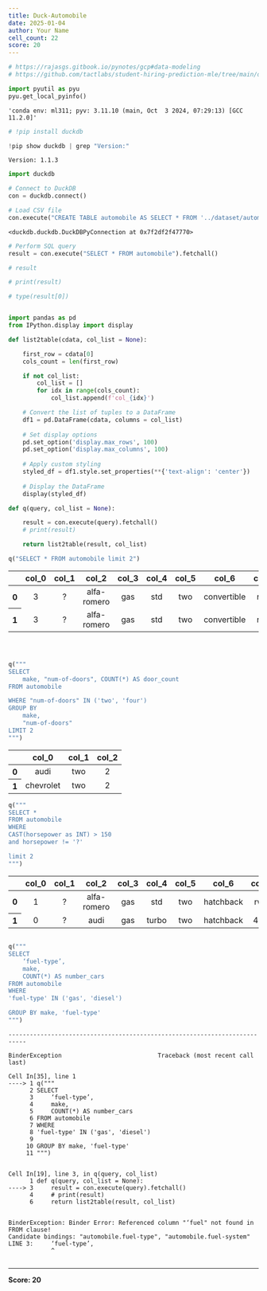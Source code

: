 ```yaml
---
title: Duck-Automobile
date: 2025-01-04
author: Your Name
cell_count: 22
score: 20
---
```


```python
# https://rajasgs.gitbook.io/pynotes/gcp#data-modeling
# https://github.com/tactlabs/student-hiring-prediction-mle/tree/main/dataset
```


```python
import pyutil as pyu
pyu.get_local_pyinfo()
```




    'conda env: ml311; pyv: 3.11.10 (main, Oct  3 2024, 07:29:13) [GCC 11.2.0]'




```python
# !pip install duckdb
```


```python
!pip show duckdb | grep "Version:"
```

    Version: 1.1.3



```python
import duckdb
```


```python
# Connect to DuckDB
con = duckdb.connect()
```


```python
# Load CSV file
con.execute("CREATE TABLE automobile AS SELECT * FROM '../dataset/automobile_data.csv'")
```




    <duckdb.duckdb.DuckDBPyConnection at 0x7f2df2f47770>




```python
# Perform SQL query
result = con.execute("SELECT * FROM automobile").fetchall()
```


```python
# result
```


```python
# print(result)
```


```python
# type(result[0])
```


```python

import pandas as pd
from IPython.display import display

def list2table(cdata, col_list = None):

    first_row = cdata[0]
    cols_count = len(first_row)

    if not col_list:
        col_list = []
        for idx in range(cols_count):
            col_list.append(f'col_{idx}')

    # Convert the list of tuples to a DataFrame
    df1 = pd.DataFrame(cdata, columns = col_list)
    
    # Set display options
    pd.set_option('display.max_rows', 100)
    pd.set_option('display.max_columns', 100)
    
    # Apply custom styling
    styled_df = df1.style.set_properties(**{'text-align': 'center'})
    
    # Display the DataFrame
    display(styled_df)
```


```python
def q(query, col_list = None):

    result = con.execute(query).fetchall()
    # print(result)

    return list2table(result, col_list)
```


```python
q("SELECT * FROM automobile limit 2")
```


<style type="text/css">
#T_6651d_row0_col0, #T_6651d_row0_col1, #T_6651d_row0_col2, #T_6651d_row0_col3, #T_6651d_row0_col4, #T_6651d_row0_col5, #T_6651d_row0_col6, #T_6651d_row0_col7, #T_6651d_row0_col8, #T_6651d_row0_col9, #T_6651d_row0_col10, #T_6651d_row0_col11, #T_6651d_row0_col12, #T_6651d_row0_col13, #T_6651d_row0_col14, #T_6651d_row0_col15, #T_6651d_row0_col16, #T_6651d_row0_col17, #T_6651d_row0_col18, #T_6651d_row0_col19, #T_6651d_row0_col20, #T_6651d_row0_col21, #T_6651d_row0_col22, #T_6651d_row0_col23, #T_6651d_row0_col24, #T_6651d_row0_col25, #T_6651d_row1_col0, #T_6651d_row1_col1, #T_6651d_row1_col2, #T_6651d_row1_col3, #T_6651d_row1_col4, #T_6651d_row1_col5, #T_6651d_row1_col6, #T_6651d_row1_col7, #T_6651d_row1_col8, #T_6651d_row1_col9, #T_6651d_row1_col10, #T_6651d_row1_col11, #T_6651d_row1_col12, #T_6651d_row1_col13, #T_6651d_row1_col14, #T_6651d_row1_col15, #T_6651d_row1_col16, #T_6651d_row1_col17, #T_6651d_row1_col18, #T_6651d_row1_col19, #T_6651d_row1_col20, #T_6651d_row1_col21, #T_6651d_row1_col22, #T_6651d_row1_col23, #T_6651d_row1_col24, #T_6651d_row1_col25 {
  text-align: center;
}
</style>
<table id="T_6651d">
  <thead>
    <tr>
      <th class="blank level0" >&nbsp;</th>
      <th id="T_6651d_level0_col0" class="col_heading level0 col0" >col_0</th>
      <th id="T_6651d_level0_col1" class="col_heading level0 col1" >col_1</th>
      <th id="T_6651d_level0_col2" class="col_heading level0 col2" >col_2</th>
      <th id="T_6651d_level0_col3" class="col_heading level0 col3" >col_3</th>
      <th id="T_6651d_level0_col4" class="col_heading level0 col4" >col_4</th>
      <th id="T_6651d_level0_col5" class="col_heading level0 col5" >col_5</th>
      <th id="T_6651d_level0_col6" class="col_heading level0 col6" >col_6</th>
      <th id="T_6651d_level0_col7" class="col_heading level0 col7" >col_7</th>
      <th id="T_6651d_level0_col8" class="col_heading level0 col8" >col_8</th>
      <th id="T_6651d_level0_col9" class="col_heading level0 col9" >col_9</th>
      <th id="T_6651d_level0_col10" class="col_heading level0 col10" >col_10</th>
      <th id="T_6651d_level0_col11" class="col_heading level0 col11" >col_11</th>
      <th id="T_6651d_level0_col12" class="col_heading level0 col12" >col_12</th>
      <th id="T_6651d_level0_col13" class="col_heading level0 col13" >col_13</th>
      <th id="T_6651d_level0_col14" class="col_heading level0 col14" >col_14</th>
      <th id="T_6651d_level0_col15" class="col_heading level0 col15" >col_15</th>
      <th id="T_6651d_level0_col16" class="col_heading level0 col16" >col_16</th>
      <th id="T_6651d_level0_col17" class="col_heading level0 col17" >col_17</th>
      <th id="T_6651d_level0_col18" class="col_heading level0 col18" >col_18</th>
      <th id="T_6651d_level0_col19" class="col_heading level0 col19" >col_19</th>
      <th id="T_6651d_level0_col20" class="col_heading level0 col20" >col_20</th>
      <th id="T_6651d_level0_col21" class="col_heading level0 col21" >col_21</th>
      <th id="T_6651d_level0_col22" class="col_heading level0 col22" >col_22</th>
      <th id="T_6651d_level0_col23" class="col_heading level0 col23" >col_23</th>
      <th id="T_6651d_level0_col24" class="col_heading level0 col24" >col_24</th>
      <th id="T_6651d_level0_col25" class="col_heading level0 col25" >col_25</th>
    </tr>
  </thead>
  <tbody>
    <tr>
      <th id="T_6651d_level0_row0" class="row_heading level0 row0" >0</th>
      <td id="T_6651d_row0_col0" class="data row0 col0" >3</td>
      <td id="T_6651d_row0_col1" class="data row0 col1" >?</td>
      <td id="T_6651d_row0_col2" class="data row0 col2" >alfa-romero</td>
      <td id="T_6651d_row0_col3" class="data row0 col3" >gas</td>
      <td id="T_6651d_row0_col4" class="data row0 col4" >std</td>
      <td id="T_6651d_row0_col5" class="data row0 col5" >two</td>
      <td id="T_6651d_row0_col6" class="data row0 col6" >convertible</td>
      <td id="T_6651d_row0_col7" class="data row0 col7" >rwd</td>
      <td id="T_6651d_row0_col8" class="data row0 col8" >front</td>
      <td id="T_6651d_row0_col9" class="data row0 col9" >88.600000</td>
      <td id="T_6651d_row0_col10" class="data row0 col10" >168.800000</td>
      <td id="T_6651d_row0_col11" class="data row0 col11" >64.100000</td>
      <td id="T_6651d_row0_col12" class="data row0 col12" >48.800000</td>
      <td id="T_6651d_row0_col13" class="data row0 col13" >2548</td>
      <td id="T_6651d_row0_col14" class="data row0 col14" >dohc</td>
      <td id="T_6651d_row0_col15" class="data row0 col15" >four</td>
      <td id="T_6651d_row0_col16" class="data row0 col16" >130</td>
      <td id="T_6651d_row0_col17" class="data row0 col17" >mpfi</td>
      <td id="T_6651d_row0_col18" class="data row0 col18" >3.47</td>
      <td id="T_6651d_row0_col19" class="data row0 col19" >2.68</td>
      <td id="T_6651d_row0_col20" class="data row0 col20" >9.000000</td>
      <td id="T_6651d_row0_col21" class="data row0 col21" >111</td>
      <td id="T_6651d_row0_col22" class="data row0 col22" >5000</td>
      <td id="T_6651d_row0_col23" class="data row0 col23" >21</td>
      <td id="T_6651d_row0_col24" class="data row0 col24" >27</td>
      <td id="T_6651d_row0_col25" class="data row0 col25" >13495</td>
    </tr>
    <tr>
      <th id="T_6651d_level0_row1" class="row_heading level0 row1" >1</th>
      <td id="T_6651d_row1_col0" class="data row1 col0" >3</td>
      <td id="T_6651d_row1_col1" class="data row1 col1" >?</td>
      <td id="T_6651d_row1_col2" class="data row1 col2" >alfa-romero</td>
      <td id="T_6651d_row1_col3" class="data row1 col3" >gas</td>
      <td id="T_6651d_row1_col4" class="data row1 col4" >std</td>
      <td id="T_6651d_row1_col5" class="data row1 col5" >two</td>
      <td id="T_6651d_row1_col6" class="data row1 col6" >convertible</td>
      <td id="T_6651d_row1_col7" class="data row1 col7" >rwd</td>
      <td id="T_6651d_row1_col8" class="data row1 col8" >front</td>
      <td id="T_6651d_row1_col9" class="data row1 col9" >88.600000</td>
      <td id="T_6651d_row1_col10" class="data row1 col10" >168.800000</td>
      <td id="T_6651d_row1_col11" class="data row1 col11" >64.100000</td>
      <td id="T_6651d_row1_col12" class="data row1 col12" >48.800000</td>
      <td id="T_6651d_row1_col13" class="data row1 col13" >2548</td>
      <td id="T_6651d_row1_col14" class="data row1 col14" >dohc</td>
      <td id="T_6651d_row1_col15" class="data row1 col15" >four</td>
      <td id="T_6651d_row1_col16" class="data row1 col16" >130</td>
      <td id="T_6651d_row1_col17" class="data row1 col17" >mpfi</td>
      <td id="T_6651d_row1_col18" class="data row1 col18" >3.47</td>
      <td id="T_6651d_row1_col19" class="data row1 col19" >2.68</td>
      <td id="T_6651d_row1_col20" class="data row1 col20" >9.000000</td>
      <td id="T_6651d_row1_col21" class="data row1 col21" >111</td>
      <td id="T_6651d_row1_col22" class="data row1 col22" >5000</td>
      <td id="T_6651d_row1_col23" class="data row1 col23" >21</td>
      <td id="T_6651d_row1_col24" class="data row1 col24" >27</td>
      <td id="T_6651d_row1_col25" class="data row1 col25" >16500</td>
    </tr>
  </tbody>
</table>




```python

```


```python

```


```python

```


```python
q("""
SELECT 
    make, "num-of-doors", COUNT(*) AS door_count 
FROM automobile 

WHERE "num-of-doors" IN ('two', 'four')
GROUP BY 
    make,
    "num-of-doors"
LIMIT 2
""")
```


<style type="text/css">
#T_7568c_row0_col0, #T_7568c_row0_col1, #T_7568c_row0_col2, #T_7568c_row1_col0, #T_7568c_row1_col1, #T_7568c_row1_col2 {
  text-align: center;
}
</style>
<table id="T_7568c">
  <thead>
    <tr>
      <th class="blank level0" >&nbsp;</th>
      <th id="T_7568c_level0_col0" class="col_heading level0 col0" >col_0</th>
      <th id="T_7568c_level0_col1" class="col_heading level0 col1" >col_1</th>
      <th id="T_7568c_level0_col2" class="col_heading level0 col2" >col_2</th>
    </tr>
  </thead>
  <tbody>
    <tr>
      <th id="T_7568c_level0_row0" class="row_heading level0 row0" >0</th>
      <td id="T_7568c_row0_col0" class="data row0 col0" >audi</td>
      <td id="T_7568c_row0_col1" class="data row0 col1" >two</td>
      <td id="T_7568c_row0_col2" class="data row0 col2" >2</td>
    </tr>
    <tr>
      <th id="T_7568c_level0_row1" class="row_heading level0 row1" >1</th>
      <td id="T_7568c_row1_col0" class="data row1 col0" >chevrolet</td>
      <td id="T_7568c_row1_col1" class="data row1 col1" >two</td>
      <td id="T_7568c_row1_col2" class="data row1 col2" >2</td>
    </tr>
  </tbody>
</table>




```python
q("""
SELECT *
FROM automobile
WHERE 
CAST(horsepower as INT) > 150
and horsepower != '?'

limit 2
""")
```


<style type="text/css">
#T_32b9a_row0_col0, #T_32b9a_row0_col1, #T_32b9a_row0_col2, #T_32b9a_row0_col3, #T_32b9a_row0_col4, #T_32b9a_row0_col5, #T_32b9a_row0_col6, #T_32b9a_row0_col7, #T_32b9a_row0_col8, #T_32b9a_row0_col9, #T_32b9a_row0_col10, #T_32b9a_row0_col11, #T_32b9a_row0_col12, #T_32b9a_row0_col13, #T_32b9a_row0_col14, #T_32b9a_row0_col15, #T_32b9a_row0_col16, #T_32b9a_row0_col17, #T_32b9a_row0_col18, #T_32b9a_row0_col19, #T_32b9a_row0_col20, #T_32b9a_row0_col21, #T_32b9a_row0_col22, #T_32b9a_row0_col23, #T_32b9a_row0_col24, #T_32b9a_row0_col25, #T_32b9a_row1_col0, #T_32b9a_row1_col1, #T_32b9a_row1_col2, #T_32b9a_row1_col3, #T_32b9a_row1_col4, #T_32b9a_row1_col5, #T_32b9a_row1_col6, #T_32b9a_row1_col7, #T_32b9a_row1_col8, #T_32b9a_row1_col9, #T_32b9a_row1_col10, #T_32b9a_row1_col11, #T_32b9a_row1_col12, #T_32b9a_row1_col13, #T_32b9a_row1_col14, #T_32b9a_row1_col15, #T_32b9a_row1_col16, #T_32b9a_row1_col17, #T_32b9a_row1_col18, #T_32b9a_row1_col19, #T_32b9a_row1_col20, #T_32b9a_row1_col21, #T_32b9a_row1_col22, #T_32b9a_row1_col23, #T_32b9a_row1_col24, #T_32b9a_row1_col25 {
  text-align: center;
}
</style>
<table id="T_32b9a">
  <thead>
    <tr>
      <th class="blank level0" >&nbsp;</th>
      <th id="T_32b9a_level0_col0" class="col_heading level0 col0" >col_0</th>
      <th id="T_32b9a_level0_col1" class="col_heading level0 col1" >col_1</th>
      <th id="T_32b9a_level0_col2" class="col_heading level0 col2" >col_2</th>
      <th id="T_32b9a_level0_col3" class="col_heading level0 col3" >col_3</th>
      <th id="T_32b9a_level0_col4" class="col_heading level0 col4" >col_4</th>
      <th id="T_32b9a_level0_col5" class="col_heading level0 col5" >col_5</th>
      <th id="T_32b9a_level0_col6" class="col_heading level0 col6" >col_6</th>
      <th id="T_32b9a_level0_col7" class="col_heading level0 col7" >col_7</th>
      <th id="T_32b9a_level0_col8" class="col_heading level0 col8" >col_8</th>
      <th id="T_32b9a_level0_col9" class="col_heading level0 col9" >col_9</th>
      <th id="T_32b9a_level0_col10" class="col_heading level0 col10" >col_10</th>
      <th id="T_32b9a_level0_col11" class="col_heading level0 col11" >col_11</th>
      <th id="T_32b9a_level0_col12" class="col_heading level0 col12" >col_12</th>
      <th id="T_32b9a_level0_col13" class="col_heading level0 col13" >col_13</th>
      <th id="T_32b9a_level0_col14" class="col_heading level0 col14" >col_14</th>
      <th id="T_32b9a_level0_col15" class="col_heading level0 col15" >col_15</th>
      <th id="T_32b9a_level0_col16" class="col_heading level0 col16" >col_16</th>
      <th id="T_32b9a_level0_col17" class="col_heading level0 col17" >col_17</th>
      <th id="T_32b9a_level0_col18" class="col_heading level0 col18" >col_18</th>
      <th id="T_32b9a_level0_col19" class="col_heading level0 col19" >col_19</th>
      <th id="T_32b9a_level0_col20" class="col_heading level0 col20" >col_20</th>
      <th id="T_32b9a_level0_col21" class="col_heading level0 col21" >col_21</th>
      <th id="T_32b9a_level0_col22" class="col_heading level0 col22" >col_22</th>
      <th id="T_32b9a_level0_col23" class="col_heading level0 col23" >col_23</th>
      <th id="T_32b9a_level0_col24" class="col_heading level0 col24" >col_24</th>
      <th id="T_32b9a_level0_col25" class="col_heading level0 col25" >col_25</th>
    </tr>
  </thead>
  <tbody>
    <tr>
      <th id="T_32b9a_level0_row0" class="row_heading level0 row0" >0</th>
      <td id="T_32b9a_row0_col0" class="data row0 col0" >1</td>
      <td id="T_32b9a_row0_col1" class="data row0 col1" >?</td>
      <td id="T_32b9a_row0_col2" class="data row0 col2" >alfa-romero</td>
      <td id="T_32b9a_row0_col3" class="data row0 col3" >gas</td>
      <td id="T_32b9a_row0_col4" class="data row0 col4" >std</td>
      <td id="T_32b9a_row0_col5" class="data row0 col5" >two</td>
      <td id="T_32b9a_row0_col6" class="data row0 col6" >hatchback</td>
      <td id="T_32b9a_row0_col7" class="data row0 col7" >rwd</td>
      <td id="T_32b9a_row0_col8" class="data row0 col8" >front</td>
      <td id="T_32b9a_row0_col9" class="data row0 col9" >94.500000</td>
      <td id="T_32b9a_row0_col10" class="data row0 col10" >171.200000</td>
      <td id="T_32b9a_row0_col11" class="data row0 col11" >65.500000</td>
      <td id="T_32b9a_row0_col12" class="data row0 col12" >52.400000</td>
      <td id="T_32b9a_row0_col13" class="data row0 col13" >2823</td>
      <td id="T_32b9a_row0_col14" class="data row0 col14" >ohcv</td>
      <td id="T_32b9a_row0_col15" class="data row0 col15" >six</td>
      <td id="T_32b9a_row0_col16" class="data row0 col16" >152</td>
      <td id="T_32b9a_row0_col17" class="data row0 col17" >mpfi</td>
      <td id="T_32b9a_row0_col18" class="data row0 col18" >2.68</td>
      <td id="T_32b9a_row0_col19" class="data row0 col19" >3.47</td>
      <td id="T_32b9a_row0_col20" class="data row0 col20" >9.000000</td>
      <td id="T_32b9a_row0_col21" class="data row0 col21" >154</td>
      <td id="T_32b9a_row0_col22" class="data row0 col22" >5000</td>
      <td id="T_32b9a_row0_col23" class="data row0 col23" >19</td>
      <td id="T_32b9a_row0_col24" class="data row0 col24" >26</td>
      <td id="T_32b9a_row0_col25" class="data row0 col25" >16500</td>
    </tr>
    <tr>
      <th id="T_32b9a_level0_row1" class="row_heading level0 row1" >1</th>
      <td id="T_32b9a_row1_col0" class="data row1 col0" >0</td>
      <td id="T_32b9a_row1_col1" class="data row1 col1" >?</td>
      <td id="T_32b9a_row1_col2" class="data row1 col2" >audi</td>
      <td id="T_32b9a_row1_col3" class="data row1 col3" >gas</td>
      <td id="T_32b9a_row1_col4" class="data row1 col4" >turbo</td>
      <td id="T_32b9a_row1_col5" class="data row1 col5" >two</td>
      <td id="T_32b9a_row1_col6" class="data row1 col6" >hatchback</td>
      <td id="T_32b9a_row1_col7" class="data row1 col7" >4wd</td>
      <td id="T_32b9a_row1_col8" class="data row1 col8" >front</td>
      <td id="T_32b9a_row1_col9" class="data row1 col9" >99.500000</td>
      <td id="T_32b9a_row1_col10" class="data row1 col10" >178.200000</td>
      <td id="T_32b9a_row1_col11" class="data row1 col11" >67.900000</td>
      <td id="T_32b9a_row1_col12" class="data row1 col12" >52.000000</td>
      <td id="T_32b9a_row1_col13" class="data row1 col13" >3053</td>
      <td id="T_32b9a_row1_col14" class="data row1 col14" >ohc</td>
      <td id="T_32b9a_row1_col15" class="data row1 col15" >five</td>
      <td id="T_32b9a_row1_col16" class="data row1 col16" >131</td>
      <td id="T_32b9a_row1_col17" class="data row1 col17" >mpfi</td>
      <td id="T_32b9a_row1_col18" class="data row1 col18" >3.13</td>
      <td id="T_32b9a_row1_col19" class="data row1 col19" >3.4</td>
      <td id="T_32b9a_row1_col20" class="data row1 col20" >7.000000</td>
      <td id="T_32b9a_row1_col21" class="data row1 col21" >160</td>
      <td id="T_32b9a_row1_col22" class="data row1 col22" >5500</td>
      <td id="T_32b9a_row1_col23" class="data row1 col23" >16</td>
      <td id="T_32b9a_row1_col24" class="data row1 col24" >22</td>
      <td id="T_32b9a_row1_col25" class="data row1 col25" >?</td>
    </tr>
  </tbody>
</table>




```python

```


```python
q("""
SELECT 
    ‘fuel-type’,
    make, 
    COUNT(*) AS number_cars
FROM automobile
WHERE 
'fuel-type' IN ('gas', 'diesel')

GROUP BY make, 'fuel-type'
""")
```


    ---------------------------------------------------------------------------

    BinderException                           Traceback (most recent call last)

    Cell In[35], line 1
    ----> 1 q("""
          2 SELECT 
          3     ‘fuel-type’,
          4     make, 
          5     COUNT(*) AS number_cars
          6 FROM automobile
          7 WHERE 
          8 'fuel-type' IN ('gas', 'diesel')
          9 
         10 GROUP BY make, 'fuel-type'
         11 """)


    Cell In[19], line 3, in q(query, col_list)
          1 def q(query, col_list = None):
    ----> 3     result = con.execute(query).fetchall()
          4     # print(result)
          6     return list2table(result, col_list)


    BinderException: Binder Error: Referenced column "‘fuel" not found in FROM clause!
    Candidate bindings: "automobile.fuel-type", "automobile.fuel-system"
    LINE 3:     ‘fuel-type’,
                ^



```python

```


---
**Score: 20**